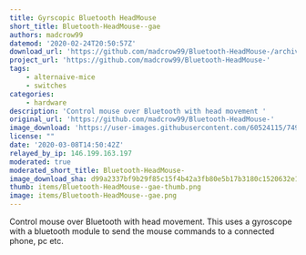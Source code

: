 ```yaml
---
title: Gyrscopic Bluetooth HeadMouse
short_title: Bluetooth-HeadMouse--gae
authors: madcrow99
datemod: '2020-02-24T20:50:57Z'
download_url: 'https://github.com/madcrow99/Bluetooth-HeadMouse-/archive/master.zip'
project_url: 'https://github.com/madcrow99/Bluetooth-HeadMouse-'
tags:
    - alternaive-mice
    - switches
categories:
    - hardware
description: 'Control mouse over Bluetooth with head movement '
original_url: 'https://github.com/madcrow99/Bluetooth-HeadMouse-'
image_download: 'https://user-images.githubusercontent.com/60524115/74993637-d3e9ae00-5408-11ea-90e8-a1750409c90b.jpg'
license: ""
date: '2020-03-08T14:50:42Z'
relayed_by_ip: 146.199.163.197
moderated: true
moderated_short_title: Bluetooth-HeadMouse-
image_download_sha: d99a2337bf9b29f85c15f4b42a3fb80e5b17b3180c1520632e1c83a493ca5826
thumb: items/Bluetooth-HeadMouse--gae-thumb.png
image: items/Bluetooth-HeadMouse--gae.png
---
```

Control mouse over Bluetooth with head movement. This uses a gyroscope with a bluetooth module to send the mouse commands to a connected phone, pc etc. 